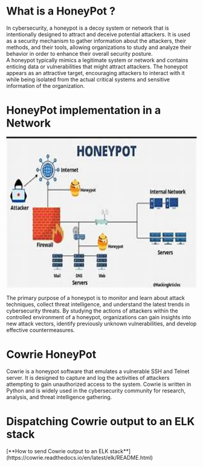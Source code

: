  <h1 center="align">What is a HoneyPot ?</h1>
 In cybersecurity, a honeypot is a decoy system or network that is intentionally designed to attract and deceive potential attackers. It is used as a security mechanism to gather information about the attackers, their methods, and their tools, allowing organizations to study and analyze their behavior in order to enhance their overall security posture. </br>
 A honeypot typically mimics a legitimate system or network and contains enticing data or vulnerabilities that might attract attackers. The honeypot appears as an attractive target, encouraging attackers to interact with it while being isolated from the actual critical systems and sensitive information of the organization. </br>

 <h1 center="align">HoneyPot implementation in a Network</h1>
<p align="center">
  <img src="Images/Honeypot-in-a-network.jpg" width="600" height="400">
</p>

The primary purpose of a honeypot is to monitor and learn about attack techniques, collect threat intelligence, and understand the latest trends in cybersecurity threats. By studying the actions of attackers within the controlled environment of a honeypot, organizations can gain insights into new attack vectors, identify previously unknown vulnerabilities, and develop effective countermeasures.

 <h1 center="align">Cowrie HoneyPot</h1>
 Cowrie is a honeypot software that emulates a vulnerable SSH and Telnet server. It is designed to capture and log the activities of attackers attempting to gain unauthorized access to the system. Cowrie is written in Python and is widely used in the cybersecurity community for research, analysis, and threat intelligence gathering.

<h1 center="align">Dispatching Cowrie output to an ELK stack </h1>
 [**How to send Cowrie output to an ELK stack**](https://cowrie.readthedocs.io/en/latest/elk/README.html)</br>
